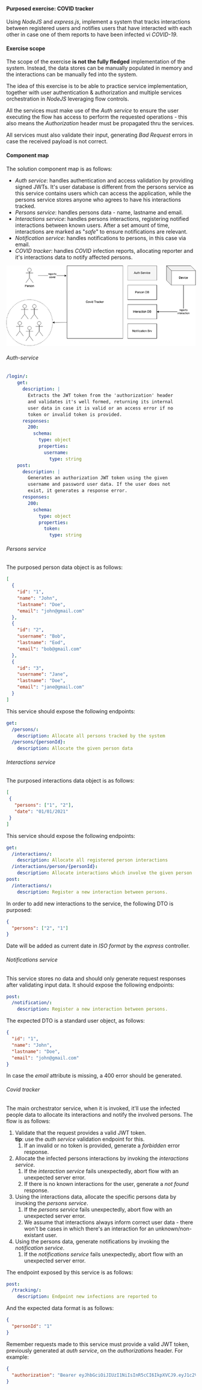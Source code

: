 #### Purposed exercise: COVID tracker

Using _NodeJS_ and _express.js_, implement a system that tracks
interactions between registered users and notifies users that 
have interacted with each other in case one of them reports to 
have been infected vi _COVID-19_.

#### Exercise scope

The scope of the exercise __is not the fully fledged__ implementation
of the system. Instead, the data stores can be manually populated in 
memory and the interactions can be manually fed into the system.

The idea of this exercise is to be able to practice service implementation,
together with user authentication & authorization and multiple services 
orchestration in _NodeJS_ leveraging flow controls.

All the services must make use of the _Auth service_ to ensure the user 
executing the flow has access to perform the requested operations - this 
also means the _Authorization_ header must be propagated thru the services.

All services must also validate their input, generating _Bad Request_ errors 
in case the received payload is not correct.

#### Component map

The solution component map is as follows:
- _Auth service_: handles authentication and access validation 
by providing signed JWTs. It's user database is different from 
the persons service as this service contains users which can 
access the application, while the persons service stores anyone
who agrees to have his interactions tracked.
- _Persons service_: handles persons data - name, lastname and 
email.
- _Interactions service_: handles persons interactions, registering 
notified interactions between known users. After a set amount of time,
interactions are marked as "_safe_" to ensure notifications are 
relevant.
- _Notification service_: handles notifications to persons, in 
this case via email.
- _COVID tracker_: handles _COVID_ infection reports, allocating 
reporter and it's interactions data to notify affected persons.

![Architecture diagram](Exercise.png)

###### Auth-service

```yaml
/login/:
    get:
      description: |
        Extracts the JWT token from the 'authorization' header
        and validates it's well formed, returning its internal
        user data in case it is valid or an access error if no
        token or invalid token is provided.
      responses:
        200:
          schema:
            type: object
            properties:
              username:
                type: string
    post:
      description: |
        Generates an authorization JWT token using the given
        username and password user data. If the user does not 
        exist, it generates a response error.
      responses:
        200:
          schema:
            type: object
            properties:
              token:
                type: string
```

###### Persons service

The purposed person data object is as follows:

```json
[
  {
    "id": "1",
    "name": "John",
    "lastname": "Doe",
    "email": "john@gmail.com"
  },
  {
    "id": "2",
    "username": "Bob",
    "lastname": "Eod",
    "email": "bob@gmail.com"
  },
  {
    "id": "3",
    "username": "Jane",
    "lastname": "Doe",
    "email": "jane@gmail.com"
  }
]
```

This service should expose the following endpoints:

```yaml
get:
  /persons/:
    description: Allocate all persons tracked by the system
  /persons/{personId}:
    description: Allocate the given person data
```

###### Interactions service

The purposed interactions data object is as follows:

```json
[
 {
   "persons": ["1", "2"],
   "date": "01/01/2021"
 }
]
```

This service should expose the following endpoints:

```yaml
get:
  /interactions/:
    description: Allocate all registered person interactions
  /interactions/person/{personId}:
    description: Allocate interactions which involve the given person
post:
  /interactions/:
    description: Register a new interaction between persons.
```

In order to add new interactions to the service, the following DTO is purposed:

```json
{
  "persons": ["2", "1"]
}
```

Date will be added as current date in _ISO format_ by the _express_ controller.

###### Notifications service

This service stores no data and should only generate request responses after validating
input data. It should expose the following endpoints:

```yaml
post:
  /notification/:
    description: Register a new interaction between persons.
```

The expected DTO is a standard user object, as follows:

```json
{
  "id": "1",
  "name": "John",
  "lastname": "Doe",
  "email": "john@gmail.com"
}
```

In case the _email_ attribute is missing, a 400 error should be generated.

###### Covid tracker

The main orchestrator service, when it is invoked, it'll use the infected people data 
to allocate its interactions and notify the involved persons.
The flow is as follows:

1. Validate that the request provides a valid JWT token.  
__tip__: use the _auth service_ validation endpoint for this.  
   1. If an invalid or no token is provided, generate a _forbidden_ error response.
1. Allocate the infected persons interactions by invoking the _interactions service_.
   1. If the _interaction service_ fails unexpectedly, abort flow with an unexpected 
   server error.
   1. If there is no known interactions for the user, generate a _not found_ response.
1. Using the interactions data, allocate the specific persons data by invoking the 
_persons service_.
   1. If the _persons service_ fails unexpectedly, abort flow with an unexpected 
   server error.
   1. We assume that interactions always inform correct user data - there won't be cases 
   in which there's an interaction for an unknown/non-existant user.
1. Using the persons data, generate notifications by invoking the _notification service_.
   1. If the _notifications service_ fails unexpectedly, abort flow with an unexpected 
   server error.
   
The endpoint exposed by this service is as follows:

```yaml
post:
  /tracking/:
    description: Endpoint new infections are reported to
```

And the expected data format is as follows:

```json
{
  "personId": "1"
}
```

Remember requests made to this service must provide a valid JWT token, previously generated 
at _auth service_, on the _authorizations_ header. For example:

```json
{
  "authorization": "Bearer eyJhbGciOiJIUzI1NiIsInR5cCI6IkpXVCJ9.eyJ1c2VyIjp7InVzZXJuYW1lIjoiSm9obiIsInBhc3MiOiIxMjM0NTYifSwiaWF0IjoxNjExOTA5MzMyLCJleHAiOjE2MTE5MTExMzJ9.HGWcnRIAXrvhgC1Zz2S6DKkf2mjDxhu-iQEec1WZBY8"
}
```
